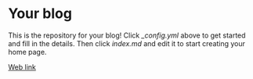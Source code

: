 # Your blog

This is the repository for your blog! Click *_config.yml* above to get started and fill in the details. Then click *index.md* and edit it to start creating your home page.

[Web link](dro-mas.github.io)  
